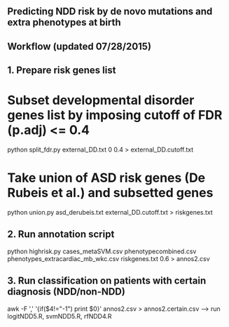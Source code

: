 ## Predicting NDD risk by de novo mutations and extra phenotypes at birth

## Workflow (updated 07/28/2015)

## 1. Prepare risk genes list
# Subset developmental disorder genes list by imposing cutoff of FDR (p.adj) <= 0.4
python split_fdr.py external_DD.txt 0 0.4 > external_DD.cutoff.txt

# Take union of ASD risk genes (De Rubeis et al.) and subsetted genes
python union.py asd_derubeis.txt external_DD.cutoff.txt > riskgenes.txt

## 2. Run annotation script
python highrisk.py cases_metaSVM.csv phenotypecombined.csv phenotypes_extracardiac_mb_wkc.csv riskgenes.txt 0.6 > annos2.csv

## 3. Run classification on patients with certain diagnosis (NDD/non-NDD)
awk -F ',' '{if($4!="-1") print $0}' annos2.csv > annos2.certain.csv
--> run logitNDD5.R, svmNDD5.R, rfNDD4.R
